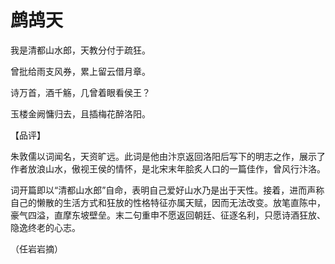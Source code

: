 # 鹧鸪天

我是清都山水郎，天教分付于疏狂。 

曾批给雨支风券，累上留云借月章。 

诗万首，酒千觞，几曾着眼看侯王？ 

玉楼金阙慵归去，且插梅花醉洛阳。 

【品评】 

朱敦儒以词闻名，天资旷远。此词是他由汴京返回洛阳后写下的明志之作，展示了作者放浪山水，傲视王侯的情怀，是北宋末年脍炙人口的一篇佳作，曾风行汴洛。 

词开篇即以“清都山水郎”自命，表明自己爱好山水乃是出于天性。接着，进而声称自己的懒散的生活方式和狂放的性格特征亦属天赋，因而无法改变。放笔直陈中，豪气四溢，直摩东坡壁垒。末二句重申不愿返回朝廷、征逐名利，只愿诗酒狂放、隐逸终老的心志。 

（任岩岩摘）